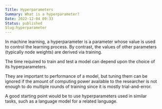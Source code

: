 ```yaml
---
Title: Hyperparameters
Summary: What is a hyperparameter?
Date: 2022-12-04 09:33
Status: published
Slug:hyperparameter
---
```

In machine learning, a hyperparameter is a parameter whose value is used to control the learning process. By contrast, the values of other parameters (typically node weights) are derived via training. 

The time required to train and test a model can depend upon the choice of its hyperparameters.

They are important to performance of a model, but tuning them can be ignored if the amount of computing power available to the researcher is not enough to do multiple rounds of training since it is mostly trial-and-error.

A good starting point would be to use hyperparameters used in similar tasks, such as a language model for a related language.

